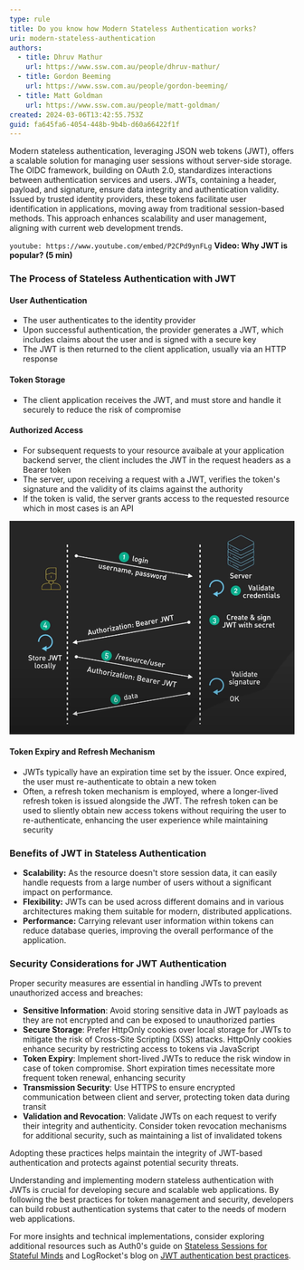```yaml
---
type: rule
title: Do you know how Modern Stateless Authentication works?
uri: modern-stateless-authentication
authors:
  - title: Dhruv Mathur
    url: https://www.ssw.com.au/people/dhruv-mathur/
  - title: Gordon Beeming
    url: https://www.ssw.com.au/people/gordon-beeming/
  - title: Matt Goldman
    url: https://www.ssw.com.au/people/matt-goldman/
created: 2024-03-06T13:42:55.753Z
guid: fa645fa6-4054-448b-9b4b-d60a66422f1f
---
```


Modern stateless authentication, leveraging JSON web tokens (JWT), offers a scalable solution for managing user sessions without server-side storage. The OIDC framework, building on OAuth 2.0, standardizes interactions between authentication services and users. JWTs, containing a header, payload, and signature, ensure data integrity and authentication validity. Issued by trusted identity providers, these tokens facilitate user identification in applications, moving away from traditional session-based methods. This approach enhances scalability and user management, aligning with current web development trends.

`youtube: https://www.youtube.com/embed/P2CPd9ynFLg`
**Video: Why JWT is popular? (5 min)**
<!--endintro-->

### The Process of Stateless Authentication with JWT

#### User Authentication

* The user authenticates to the identity provider
* Upon successful authentication, the provider generates a JWT, which includes claims about the user and is signed with a secure key
* The JWT is then returned to the client application, usually via an HTTP response

#### Token Storage

* The client application receives the JWT, and must store and handle it securely to reduce the risk of compromise

#### Authorized Access

* For subsequent requests to your resource avaibale at your application backend server, the client includes the JWT in the request headers as a Bearer token
* The server, upon receiving a request with a JWT, verifies the token's signature and the validity of its claims against the authority
* If the token is valid, the server grants access to the requested resource which in most cases is an API

![Figure: JWT Authorisation Flow](jwt-how-its-used.png)

#### Token Expiry and Refresh Mechanism

* JWTs typically have an expiration time set by the issuer. Once expired, the user must re-authenticate to obtain a new token
* Often, a refresh token mechanism is employed, where a longer-lived refresh token is issued alongside the JWT. The refresh token can be used to sliently obtain new access tokens without requiring the user to re-authenticate, enhancing the user experience while maintaining security

### Benefits of JWT in Stateless Authentication

* **Scalability:** As the resource doesn't store session data, it can easily handle requests from a large number of users without a significant impact on performance.
* **Flexibility:** JWTs can be used across different domains and in various architectures making them suitable for modern, distributed applications.
* **Performance:** Carrying relevant user information within tokens can reduce database queries, improving the overall performance of the application.

### Security Considerations for JWT Authentication

Proper security measures are essential in handling JWTs to prevent unauthorized access and breaches:

* **Sensitive Information**: Avoid storing sensitive data in JWT payloads as they are not encrypted and can be exposed to unauthorized parties
* **Secure Storage**: Prefer HttpOnly cookies over local storage for JWTs to mitigate the risk of Cross-Site Scripting (XSS) attacks. HttpOnly cookies enhance security by restricting access to tokens via JavaScript
* **Token Expiry**: Implement short-lived JWTs to reduce the risk window in case of token compromise. Short expiration times necessitate more frequent token renewal, enhancing security
* **Transmission Security**: Use HTTPS to ensure encrypted communication between client and server, protecting token data during transit
* **Validation and Revocation**: Validate JWTs on each request to verify their integrity and authenticity. Consider token revocation mechanisms for additional security, such as maintaining a list of invalidated tokens

Adopting these practices helps maintain the integrity of JWT-based authentication and protects against potential security threats.

Understanding and implementing modern stateless authentication with JWTs is crucial for developing secure and scalable web applications. By following the best practices for token management and security, developers can build robust authentication systems that cater to the needs of modern web applications.

For more insights and technical implementations, consider exploring additional resources such as Auth0's guide on [Stateless Sessions for Stateful Minds](https://auth0.com/blog/stateless-sessions-for-stateful-minds-jwts-explained/) and LogRocket's blog on [JWT authentication best practices](https://blog.logrocket.com/jwt-authentication-best-practices/).
